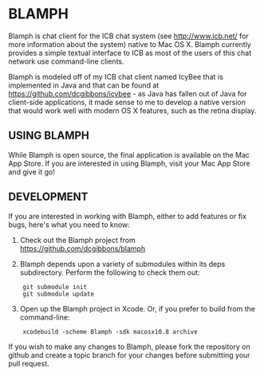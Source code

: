 BLAMPH
======

Blamph is chat client for the ICB chat system (see http://www.icb.net/ for 
more information about the system) native to Mac OS X. Blamph currently
provides a simple textual interface to ICB as most of the users of this
chat network use command-line clients.

Blamph is modeled off of my ICB chat client named IcyBee that is implemented
in Java and that can be found at https://github.com/dcgibbons/icybee - as
Java has fallen out of Java for client-side applications, it made sense to me
to develop a native version that would work well with modern OS X features,
such as the retina display.

USING BLAMPH
------------

While Blamph is open source, the final application is available on the Mac
App Store. If you are interested in using Blamph, visit your Mac App Store
and give it go!

DEVELOPMENT
-----------

If you are interested in working with Blamph, either to add features or fix
bugs, here's what you need to know:

1. Check out the Blamph project from https://github.com/dcgibbons/blamph

2. Blamph depends upon a variety of submodules within its deps subdirectory.
   Perform the following to check them out:
````
    git submodule init
    git submodule update
````

3. Open up the Blamph project in Xcode. Or, if you prefer to build from the
   command-line:
````
    xcodebuild -scheme Blamph -sdk macosx10.8 archive
````

If you wish to make any changes to Blamph, please fork the repository on
github and create a topic branch for your changes before submitting your
pull request.
